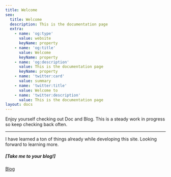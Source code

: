 ```yaml
---
title: Welcome
seo:
  title: Welcome
  description: This is the documentation page
  extra:
    - name: 'og:type'
      value: website
      keyName: property
    - name: 'og:title'
      value: Welcome
      keyName: property
    - name: 'og:description'
      value: This is the documentation page
      keyName: property
    - name: 'twitter:card'
      value: summary
    - name: 'twitter:title'
      value: Welcome to
    - name: 'twitter:description'
      value: This is the documentation page
layout: docs
---
```

Enjoy yourself checking out Doc and Blog. This is a steady work in progress so keep checking back often.

***

I have learned a ton of things already while developing this site. Looking forward to learning more.

##### [Take me to your blog!]

[Blog](/blog)
